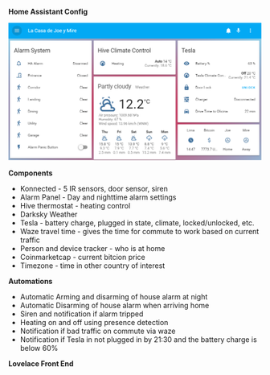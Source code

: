 **Home Assistant Config**  

![alt text](https://github.com/josephsteele/home-assistant/blob/master/Front%20End%20Snapshot.PNG)

**Components**  
* Konnected - 5 IR sensors, door sensor, siren  
* Alarm Panel - Day and nighttime alarm settings  
* Hive thermostat - heating control  
* Darksky Weather  
* Tesla - battery charge, plugged in state, climate, locked/unlocked, etc.  
* Waze travel time - gives the time for commute to work based on current traffic  
* Person and device tracker - who is at home  
* Coinmarketcap - current bitcion price  
* Timezone - time in other country of interest  

**Automations**
* Automatic Arming and disarming of house alarm at night  
* Automatic Disarming of house alarm when arriving home  
* Siren and notification if alarm tripped  
* Heating on and off using presence detection  
* Notification if bad traffic on commute via waze    
* Notification if Tesla in not plugged in by 21:30 and the battery charge is below 60%  

**Lovelace Front End**

